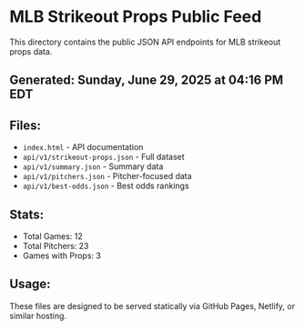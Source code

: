 # MLB Strikeout Props Public Feed

This directory contains the public JSON API endpoints for MLB strikeout props data.

## Generated: Sunday, June 29, 2025 at 04:16 PM EDT

## Files:
- `index.html` - API documentation
- `api/v1/strikeout-props.json` - Full dataset
- `api/v1/summary.json` - Summary data
- `api/v1/pitchers.json` - Pitcher-focused data  
- `api/v1/best-odds.json` - Best odds rankings

## Stats:
- Total Games: 12
- Total Pitchers: 23
- Games with Props: 3

## Usage:
These files are designed to be served statically via GitHub Pages, Netlify, or similar hosting.
